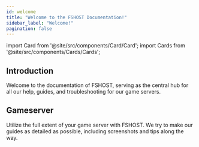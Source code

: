 ```yaml
---
id: welcome
title: "Welcome to the FSHOST Documentation!"
sidebar_label: "Welcome!"
pagination: false
---
```


import Card from '@site/src/components/Card/Card';
import Cards from '@site/src/components/Cards/Cards';

## Introduction

Welcome to the documentation of FSHOST, serving as the central hub for all our help, guides, and troubleshooting for our game servers.

## Gameserver

Utilize the full extent of your game server with FSHOST. We try to make our guides as detailed as possible, including screenshots and tips along the way.

<Cards>
    <Card title="Call of Duty (2003)" description="Placeholder" link="cod" image="https://fshost.me/assets/img/bg/cod.jpg"/>
    <Card title="Call of Duty 2" description="Placeholder" link="cod2" image="https://fshost.me/assets/img/bg/cod2.jpg"/>
    <Card title="Call of Duty 4: Modern Warfare" description="Placeholder" link="cod4/" image="https://images.weserv.nl/?url=https://fshost.me/assets/img/bg/cod4.jpg"/>
    <Card title="Call of Duty: United Offensive" description="Placeholder" link="coduo" image="https://images.weserv.nl/?url=https://fshost.me/assets/img/bg/coduo.jpg"/>
    <Card title="Call of Duty: World at War" description="Placeholder" link="codwaw" image="https://images.weserv.nl/?url=https://fshost.me/assets/img/bg/codwaw.jpg" hidden={true} />
    <Card title="Counter-Strike: 1.6" description="Placeholder" link="cs16" image="https://cdn.cloudflare.steamstatic.com/steam/apps/10/header.jpg?t=1666823513"/>
    <Card title="Counter-Strike: Condition Zero" description="Placeholder" link="cscz" image="https://shared.cloudflare.steamstatic.com/store_item_assets/steam/apps/80/header.jpg?t=1715995767"/>
    <Card title="Counter-Strike: Source" description="Placeholder" link="css" image="https://cdn.cloudflare.steamstatic.com/steam/apps/240/header.jpg?t=1666823740"/>
    <Card title="Counter-Strike: 2" description="Placeholder" link="cs2" image="https://cdn.cloudflare.steamstatic.com/steam/apps/730/header.jpg?t=1698860631"/>
    <Card title="Half-Life: Deathmatch" description="Placeholder" link="hldm" image="https://fshost.me/assets/img/bg/hldm.jpg"/>
    <Card title="Medal of Honor: Allied Assault" description="Placeholder" link="mohaa/dashboard" image="https://fshost.me/assets/img/bg/mohaa.jpg"/>
    <Card title="Minecraft" description="Placeholder" link="minecraft" image="https://fshost.me/assets/img/bg/minecraft.jpg"/>
    <Card title="Team Fortress 2" description="Placeholder" link="tf2/dashboard" image="https://fshost.me/assets/img/bg/tf2.jpg"/>
    <Card title="Valheim" description="Placeholder" link="valheim/dashboard"  image="https://cdn.cloudflare.steamstatic.com/steam/apps/892970/header.jpg?t=1698860631"/>
</Cards>
